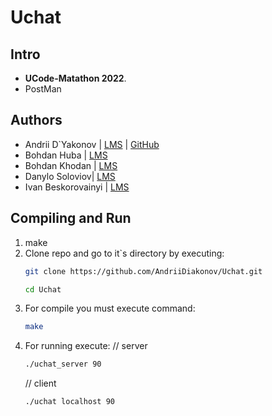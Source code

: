 # Uchat

## Intro
- **UCode-Matathon 2022**.
- PostMan


## Authors
- Andrii D`Yakonov | [LMS](https://lms.ucode.world/users/adyakonov) | [GitHub](https://github.com/AndriiDiakonov)
- Bohdan Huba | [LMS](https://lms.ucode.world/users/bhuba) 
- Bohdan Khodan | [LMS](https://lms.ucode.world/users/bkhodan) 
- Danylo Soloviov| [LMS](https://lms.ucode.world/users/dsoloviov) 
- Ivan Beskorovainyi | [LMS](https://lms.ucode.world/users/ibeskorova) 


## Compiling and Run
1. make
2. Clone repo and go to it`s directory by executing:
    ``` bash
    git clone https://github.com/AndriiDiakonov/Uchat.git

    cd Uchat
    ```
3. For compile you must execute command:
    ``` bash
    make
    ```
4. For running execute:
    // server
    ``` bash
    ./uchat_server 90 
    ```
    // client
    ``` bash
    ./uchat localhost 90  
    ```
